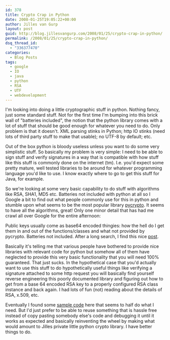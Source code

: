 ```yaml
---
id: 378
title: Crypto Crap in Python
date: 2008-01-25T19:05:22+00:00
author: Jilles van Gurp
layout: post
guid: http://blog.jillesvangurp.com/2008/01/25/crypto-crap-in-python/
permalink: /2008/01/25/crypto-crap-in-python/
dsq_thread_id:
  - "336377470"
categories:
  - Blog Posts
tags:
  - google
  - IO
  - java
  - python
  - RSA
  - UTF
  - webdevelopment
---
```

I'm looking into doing a little cryptographic stuff in python. Nothing fancy, just some standard stuff. Not for the first time I'm bumping into this brick wall of "batteries included", the notion that the python library comes with a lot of stuff that should be good enough for whatever you need to do. Only problem is that it doesn't. XML parsing stinks in Python; http IO stinks (need lots of third party stuff to make that usable); no UTF-8 by default; etc. 

Out of the box python is bloody useless unless you want to do some very simplistic stuff. So basically my problem is very simple: I need to be able to sign stuff and verify signatures in a way that is compatible with how stuff like this stuff is commonly done on the internet (tm). I.e. you'd expect some pretty mature, well tested libraries to be around for whatever programming language you'd like to use. I know exactly where to go to get this stuff for Java, for example.

So we're looking at some very basic capability to do stuff with algorithms like RSA, SHA1, MD5 etc. Batteries not included with python at all so I Google a bit to find out what people commonly use for this in python and stumble upon what seems to be the most popular library [pycrypto](http://www.amk.ca/python/code/crypto). It seems to have all the algorithms, great! Only one minor detail that has had me crawl all over Google for the entire afternoon:

Public keys usually come as base64 encoded thingies: how the hell do I get them in and out of the functions/classes and what not provided by pycrypto. Batteries not included. After a long search, I find this nice [post](http://xpg.dk/index.php?mact=News,cntnt01,print,0&cntnt01articleid=23&cntnt01showtemplate=false&cntnt01returnid=54).

Basically it's telling me that various people have bothered to provide nice libraries with relevant code for python but somehow all of them have neglected to provide this very basic functionality that you will need 100% guaranteed. That just sucks. In the hypothetical case that you'd actually want to use this stuff to do hypothetically useful things like verifying a signature attached to some http request you will basically find yourself reverse engineering this poorly documented library and figuring out how to get from a base 64 encoded RSA key to a properly configured RSA class instance and back again. I had lots of fun (not) reading about the details of RSA, x.509, etc.

Eventually I found some [sample code](http://dev.w3.org/cvsweb/2000/10/swap/cwm_crypto.py?rev=1.11) here that seems to half do what I need. But I'd just prefer to be able to reuse something that is hassle free instead of copy pasting somebody else's code and debugging it until it works as expected and basically reinventing the wheel by making what would amount to Jilles private little python crypto library. I have better things to do.